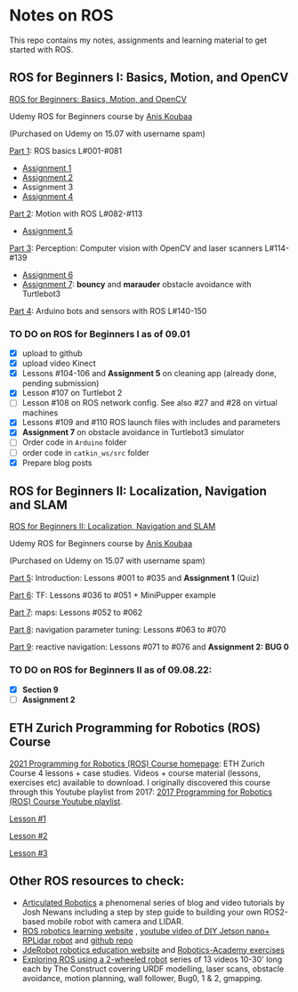 # Notes on ROS

This repo contains my notes, assignments and learning material to get started with ROS.

## ROS for Beginners I: Basics, Motion, and OpenCV
[ROS for Beginners: Basics, Motion, and OpenCV](https://www.udemy.com/course/ros-essentials/)

Udemy ROS for Beginners course by [Anis Koubaa](https://www.udemy.com/user/anis-koubaa) 

(Purchased on Udemy on 15.07 with username spam) 

[Part 1](./ROS-notes/1.ROS-essentials-Nov21-Lessons-1-77.md): ROS basics L#001-#081

* [Assignment 1](./ROS-notes/ROS_Assignment_1.md)
* [Assignment 2](./ROS-notes/ROS_Assignment_2.md)
* Assignment 3
* [Assignment 4](./ROS-notes/ROS_Assignment_4.md)

[Part 2](./ROS-notes/2.ROS-essentials-Motion-Nov21-L82-112.md): Motion with ROS L#082-#113

* [Assignment 5](./ROS-notes/ROS_Assignment_5.md)

[Part 3](./ROS-notes/3.ROS-essentials-Perception-Dec21-L114.138.md): Perception: Computer vision with OpenCV and laser scanners L#114-#139

* [Assignment 6](./ROS-notes/ROS_Assignment_6.md)
* [Assignment 7](./ROS-notes/ROS_Assignment_7.md): **bouncy** and **marauder** obstacle avoidance with Turtlebot3

[Part 4](./ROS-notes/4.ROS-essentials-rosserial-Dec21.md): Arduino bots and sensors with ROS L#140-150

### TO DO on ROS for Beginners I as of 09.01

- [x] upload to github
- [x] upload video Kinect
- [x] Lessons #104-106 and **Assignment 5** on cleaning app (already done, pending submission)
- [x] Lesson #107 on Turtlebot 2
- [ ] Lesson #108 on ROS network config. See also #27 and #28 on virtual machines
- [x] Lessons #109 and #110 ROS launch files with includes and parameters 
- [x] **Assignment 7** on obstacle avoidance in Turtlebot3 simulator
- [ ] Order code in `Arduino` folder 
- [ ] order code in `catkin_ws/src` folder
- [x] Prepare blog posts

## ROS for Beginners II: Localization, Navigation and SLAM
[ROS for Beginners II: Localization, Navigation and SLAM](https://www.udemy.com/course/ros-navigation/)

Udemy ROS for Beginners course by [Anis Koubaa](https://www.udemy.com/user/anis-koubaa) 

(Purchased on Udemy on 15.07 with username spam) 

[Part 5](./ROS-notes/5.ROS-navigation-Intro-Jan22-L001-035.md): Introduction: Lessons #001 to #035 and **Assignment 1** (Quiz)

[Part 6](./ROS-notes/6.ROS-navigation-TF-Jan22-L036-051.md): TF: Lessons #036 to #051 + MiniPupper example

[Part 7](./ROS-notes/7.ROS-navigation-maps-Apr22-L052-062.md): maps: Lessons #052 to #062

[Part 8](./ROS-notes/8.ROS-navigation-tuning-Jul22-L063-070.md): navigation parameter tuning: Lessons #063 to #070

[Part 9](./ROS-notes/9.ROS-navigation-reactive-Aug22-L071-076.md): reactive navigation: Lessons #071 to #076 and **Assignment 2: BUG 0**

### TO DO on ROS for Beginners II as of 09.08.22:

- [x] **Section 9**
- [ ] **Assignment 2**

##  ETH Zurich Programming for Robotics (ROS) Course
[2021 Programming for Robotics (ROS) Course homepage](https://rsl.ethz.ch/education-students/lectures/ros.html): ETH Zurich Course 4 lessons + case studies. Videos + course material (lessons, exercises etc) available to download. I originally discovered this course through this Youtube playlist from 2017: [2017 Programming for Robotics (ROS) Course Youtube playlist](https://www.youtube.com/playlist?list=PLE-BQwvVGf8HOvwXPgtDfWoxd4Cc6ghiP). 

[Lesson #1](./ROS-notes/ROS_ETH_Zurich_L1.md)

[Lesson #2](./ROS-notes/ROS_ETH_Zurich_L2.md)

[Lesson #3](./ROS-notes/ROS_ETH_Zurich_L3.md)


## Other ROS resources to check:
* [Articulated Robotics](https://articulatedrobotics.xyz/) a phenomenal series of blog and video tutorials by Josh Newans including a step by step guide to building your own ROS2-based mobile robot with camera and LIDAR.
* [ROS robotics learning website](https://www.rosroboticslearning.com/) , [youtube video of DIY Jetson nano+ RPLidar robot](https://www.youtube.com/watch?v=Uz_i_sjVhIM) and [github repo](https://github.com/bandasaikrishna/Autonomous_Mobile_Robot)
* [JdeRobot robotics education website](https://jderobot.github.io/projects/robotics_education/) and [Robotics-Academy exercises](https://jderobot.github.io/RoboticsAcademy/exercises/)
* [Exploring ROS using a 2-wheeled robot](https://www.youtube.com/playlist?list=PLK0b4e05LnzY2I4sXWTOA4_82cMh6tL-5) series of 13 videos 10-30' long each by The Construct covering URDF modelling, laser scans, obstacle avoidance, motion planning, wall follower, Bug0, 1 & 2, gmapping.

